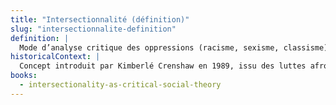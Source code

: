 ```yaml
---
title: "Intersectionnalité (définition)"
slug: "intersectionnalite-definition"
definition: |
  Mode d’analyse critique des oppressions (racisme, sexisme, classisme) conçues comme co-constitutives. L’intersectionnalité articule théorie, méthode et praxis dans une visée transformatrice.
historicalContext: |
  Concept introduit par Kimberlé Crenshaw en 1989, issu des luttes afro-féministes des années 1960–1990. Il se diffuse dans les milieux académiques à partir des années 2000, au risque d’une dépolitisation.
books:
  - intersectionality-as-critical-social-theory
---
```

